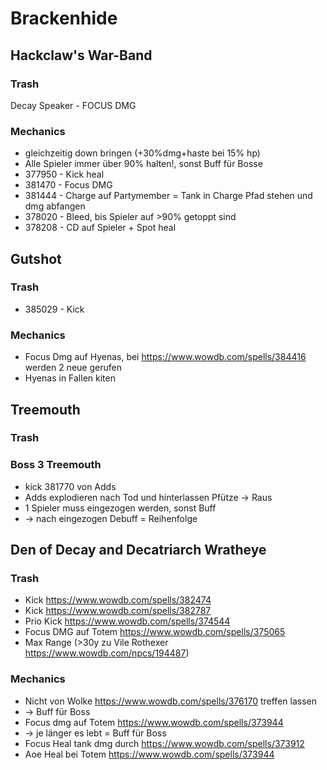 # Brackenhide
##  Hackclaw's War-Band
### Trash
Decay Speaker - FOCUS DMG



### Mechanics
- gleichzeitig down bringen (+30%dmg+haste bei 15% hp)
- Alle Spieler immer über 90% halten!, sonst Buff für Bosse
- 377950 - Kick heal
- 381470 - Focus DMG
- 381444 - Charge auf Partymember = Tank in Charge Pfad stehen und dmg abfangen
- 378020 - Bleed, bis Spieler auf >90% getoppt sind
- 378208 - CD auf Spieler + Spot heal



## Gutshot
### Trash
- 385029 - Kick

### Mechanics
- Focus Dmg auf Hyenas, bei https://www.wowdb.com/spells/384416 werden 2 neue gerufen
- Hyenas in Fallen kiten



## Treemouth 
### Trash

### Boss 3 Treemouth 
- kick 381770 von Adds
- Adds explodieren nach Tod und hinterlassen Pfütze -> Raus
- 1 Spieler muss eingezogen werden, sonst Buff
- -> nach eingezogen Debuff  = Reihenfolge



## Den of Decay and Decatriarch Wratheye 
### Trash
- Kick https://www.wowdb.com/spells/382474
- Kick https://www.wowdb.com/spells/382787
- Prio Kick https://www.wowdb.com/spells/374544
- Focus DMG auf Totem https://www.wowdb.com/spells/375065
- Max Range (>30y zu Vile Rothexer https://www.wowdb.com/npcs/194487)

### Mechanics
 - Nicht von Wolke https://www.wowdb.com/spells/376170 treffen lassen
 - -> Buff für Boss
 - Focus dmg auf Totem https://www.wowdb.com/spells/373944 
 - -> je länger es lebt = Buff für Boss
 - Focus Heal tank dmg durch https://www.wowdb.com/spells/373912
 - Aoe Heal bei Totem https://www.wowdb.com/spells/373944